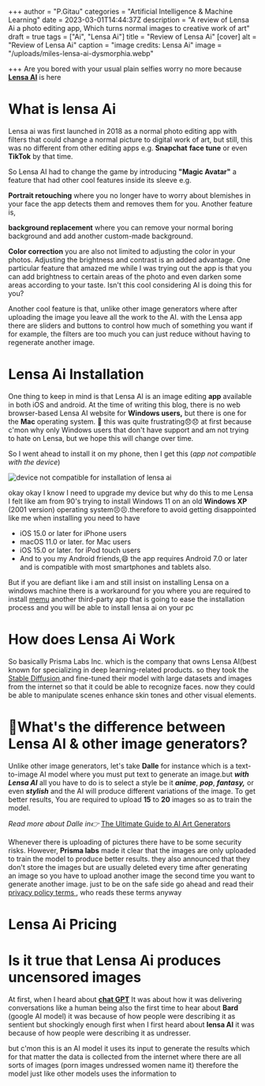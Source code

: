 +++
author = "P.Gitau"
categories = "Artificial Intelligence & Machine Learning"
date = 2023-03-01T14:44:37Z
description = "A review of Lensa Ai a photo editing app, Which turns normal images to creative work of art"
draft = true
tags = ["Ai", "Lensa Ai"]
title = "Review of Lensa Ai"
[cover]
alt = "Review of Lensa Ai"
caption = "image credits: Lensa Ai"
image = "/uploads/miles-lensa-ai-dysmorphia.webp"

+++
Are you bored with your usual plain selfies worry no more because[ **Lensa AI**](https://prisma-ai.com/lensa) is here

# What is lensa Ai

Lensa ai was first launched in 2018 as a normal photo editing app with filters that could change a normal picture to digital work of art, but still, this was no different from other editing apps e.g. **Snapchat** **face tune** or even **TikTok** by that time.

So Lensa AI had to change the game by introducing **"Magic Avatar"** a feature that had other cool features inside its sleeve e.g.

**Portrait retouching** where you no longer have to worry about blemishes in your face the app detects them and removes them for you. Another feature is,

**background replacement** where you can remove your normal boring background and add another custom-made background.

**Color correction** you are also not limited to adjusting the color in your photos. Adjusting the brightness and contrast is an added advantage. One particular feature that amazed me while I was trying out the app is that you can add brightness to certain areas of the photo and even darken some areas according to your taste. Isn't this cool considering AI is doing this for you? 

Another cool feature is that, unlike other image generators where after uploading the image you leave all the work to the AI. with the Lensa app there are sliders and buttons to control how much of something you want if for example, the filters are too much you can just reduce without having to regenerate another image.

# Lensa Ai Installation

One thing to keep in mind is that Lensa AI is an image editing **app** available in both iOS and android. At the time of writing this blog, there is no web browser-based Lensa AI website for **Windows users,** but there is one for the **Mac** operating system. 🤨 this was quite frustrating😞😞 at first because c'mon why only Windows users that don't have support and am not trying to hate on Lensa, but we hope this will change over time.

So I went ahead to install it on my phone, then I get this (_app not compatible with the device_)

![device not compatible for installation of lensa ai](/uploads/jsjhhhsjkjkjk.PNG "lensa Ai Installation")

okay okay I know I need to upgrade my device but why do this to me Lensa I felt like am from 90's trying to install Windows 11 on an old **Windows XP** (2001 version) operating system😣😣.therefore to avoid getting disappointed like me when installing you need to have

*  iOS 15.0 or later for iPhone users
* macOS 11.0 or later. for Mac users
* iOS 15.0 or later. for iPod touch users
* And to you my Android friends,😄 the app requires Android 7.0 or later and is compatible with most smartphones and tablets also.

But if you are defiant like i am and still insist on installing Lensa on a windows machine there is a workaround for you where you are required to install [memu](https://www.memuplay.com/how-to-use-com.lensa.app-on-pc.html#:\~:text=Lensa%3A%20Photo%20Editor%20for%20Perfect%20Pictures%20%2D%20FAQs&text=Use%20Lensa%3A%20Photo%20Editor%20for%20Perfect%20Pictures%20on%20PC%20by,app%20on%20PC%20with%20MEmu) another third-party app that is going to ease the installation process and you will be able to install lensa ai on your pc

# How does Lensa Ai Work

So basically Prisma Labs Inc. which is the company that owns Lensa AI(best known for specializing in deep learning-related products. so they took the[ Stable Diffusion ](https://www.blog.bunnieabc.com/posts/what-are-the-best-ai-image-generator-tools/)and fine-tuned their model with large datasets and images from the internet so that it could be able to recognize faces. now they could be able to manipulate scenes enhance skin tones and other visual elements.

# 🤔What's the difference between Lensa AI & other image generators?

Unlike other image generators, let's take **Dalle** for instance which is a text-to-image AI model where you must put text to generate an image.but **_with Lensa AI_** all you have to do is to select a style be it **_anime_**, **_pop_**, **_fantasy,_** or even **_stylish_** and the AI will produce different variations of the image. To get better results, You are required to upload **15** to **20** images so as to train the model.

_Read more about Dalle in👉_ [The Ultimate Guide to AI Art Generators](https://www.blog.bunnieabc.com/posts/what-are-the-best-ai-image-generator-tools/ "The Ultimate Guide to AI Art Generators?")

Whenever there is uploading of pictures there have to be some security risks. However, **Prisma labs** made it clear that the images are only uploaded to train the model to produce better results. they also announced that they don't store the images but are usually deleted every time after generating an image so you have to upload another image the second time you want to generate another image. just to be on the safe side go ahead and read their [privacy policy terms ](https://lensa-ai.com/terms#:\~:text=You%20acknowledge%20and%20agree%20that,subject%20to%20our%20Privacy%20Policy.&text=TL%3BDR%3A%20You%20can%20upload,no%20ownership%20over%20such%20content.), who reads these terms anyway

# Lensa Ai Pricing

# Is it true that Lensa Ai produces uncensored images

At first, when I heard about [**chat GPT**](https://www.blog.bunnieabc.com/posts/what-is-chat-gpt-and-why-you-need-it/) It was about how it was delivering conversations like a human being also the first time to hear about **Bard** (google AI model) it was because of how people were describing it as sentient but shockingly enough first when I first heard about **lensa AI** it was because of how people were describing it as undresser.

 but c'mon this is an AI model it uses its input to generate the results which for that matter the data is collected from the internet where there are all sorts of images (porn images undressed women name it) therefore the model just like other models uses the information to 